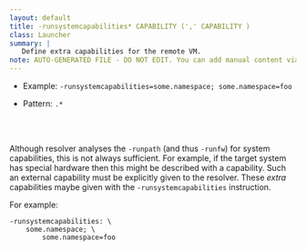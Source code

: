 ```yaml
---
layout: default
title: -runsystemcapabilities* CAPABILITY (',' CAPABILITY )
class: Launcher
summary: |
   Define extra capabilities for the remote VM.
note: AUTO-GENERATED FILE - DO NOT EDIT. You can add manual content via same filename in ext folder. 
---
```


- Example: `-runsystemcapabilities=some.namespace; some.namespace=foo`

- Pattern: `.*`

<!-- Manual content from: ext/runsystemcapabilities.md --><br /><br />
Although resolver analyses the `-runpath` (and thus `-runfw`) for system capabilities, this is not always sufficient. For example, if the target system has special hardware then this might be described with a capability. Such an external capability must be explicitly given to the resolver. These _extra_ capabilities maybe given with the `-runsystemcapabilities` instruction.

For example:

	-runsystemcapabilities: \
		some.namespace; \
			some.namespace=foo
